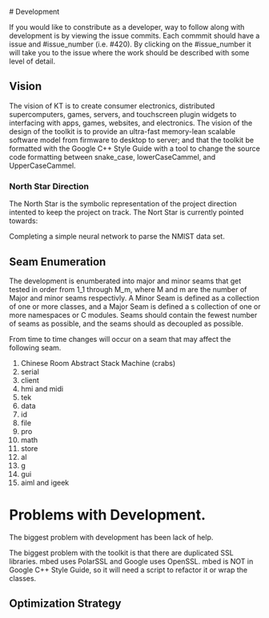﻿﻿﻿﻿﻿﻿﻿﻿﻿﻿﻿﻿﻿﻿﻿﻿﻿﻿﻿﻿﻿﻿﻿﻿﻿﻿﻿﻿# DevelopmentIf you would like to constribute as a developer, way to follow along with development is by viewing the issue commits. Each commmit should have a issue and #issue_number (i.e. #420). By clicking on the #issue_number it will take you to the issue where the work should be described with some level of detail.## VisionThe vision of KT is to create consumer electronics, distributed supercomputers, games, servers, and touchscreen plugin widgets to interfacing with apps, games, websites, and electronics. The vision of the design of the toolkit is to provide an ultra-fast memory-lean scalable software model from firmware to desktop to server; and that the toolkit be formatted with the Google C++ Style Guide with a tool to change the source code formatting between snake_case, lowerCaseCammel, and UpperCaseCammel.### North Star DirectionThe North Star is the symbolic representation of the project direction intented to keep the project on track. The Nort Star is currently pointed towards:Completing a simple neural network to parse the NMIST data set.## Seam EnumerationThe development is enumberated into major and minor seams that get tested in order from 1_1 through M_m, where M and m are the number of Major and minor seams respectivly. A Minor Seam is defined as a collection of one or more classes, and a Major Seam is defined a s collection of one or more namespaces or C modules. Seams should contain the fewest number of seams as possible, andthe seams should as decoupled as possible.From time to time changes will occur on a seam that may affect the following seam.1.  Chinese Room Abstract Stack Machine (crabs)2.  serial3.  client4.  hmi and midi5.  tek6.  data7.  id8.  file9.  pro10. math11. store12. al13. g14. gui15. aiml and igeek# Problems with Development.The biggest problem with development has been lack of help.The biggest problem with the toolkit is that there are duplicated SSL libraries. mbed uses PolarSSL and Google uses OpenSSL. mbed is NOT in Google C++ Style Guide, so it will need a script to refactor it or wrap the classes.## Optimization Strategy